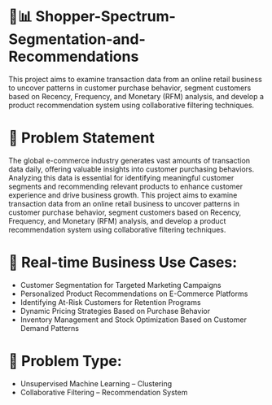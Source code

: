 # 👥📊 Shopper-Spectrum-Segmentation-and-Recommendations
This project aims to examine transaction data from an online retail business to uncover patterns in customer purchase behavior, segment customers based on Recency, Frequency, and Monetary (RFM) analysis, and develop a product recommendation system using collaborative filtering techniques.

# 📣 Problem Statement
The global e-commerce industry generates vast amounts of transaction data daily, offering valuable insights into customer purchasing behaviors. Analyzing this data is essential for identifying meaningful customer segments and recommending relevant products to enhance customer experience and drive business growth. This project aims to examine transaction data from an online retail business to uncover patterns in customer purchase behavior, segment customers based on Recency, Frequency, and Monetary (RFM) analysis, and develop a product recommendation system using collaborative filtering techniques.

# 📌 Real-time Business Use Cases:
* Customer Segmentation for Targeted Marketing Campaigns
* Personalized Product Recommendations on E-Commerce Platforms
* Identifying At-Risk Customers for Retention Programs
* Dynamic Pricing Strategies Based on Purchase Behavior
* Inventory Management and Stock Optimization Based on Customer Demand Patterns

# 🧠 Problem Type:
* Unsupervised Machine Learning – Clustering
* Collaborative Filtering – Recommendation System
